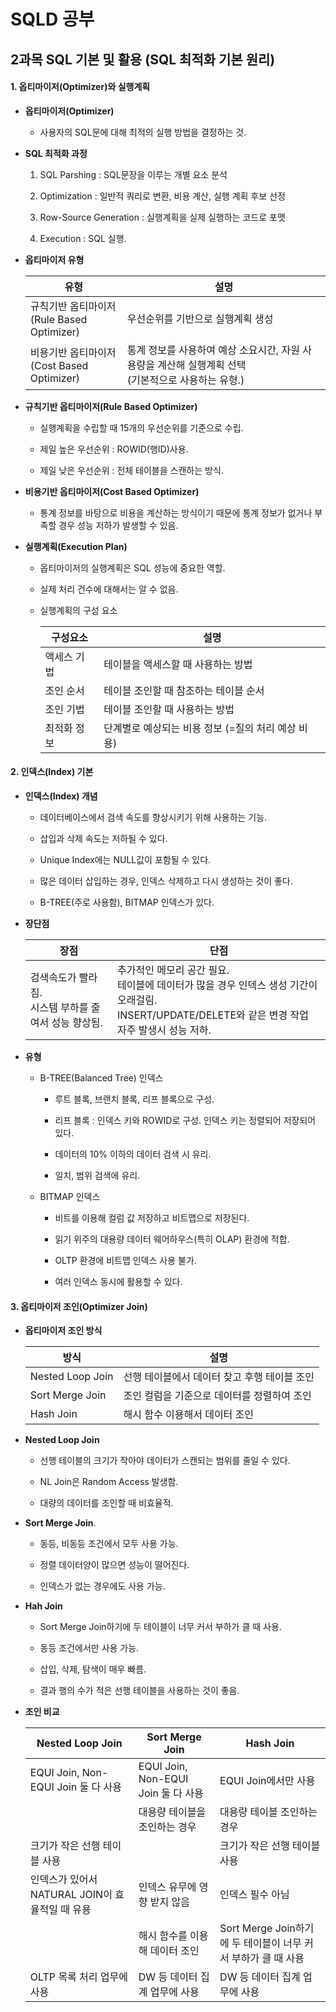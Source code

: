# SQLD 공부

## 2과목 SQL 기본 및 활용 (SQL 최적화 기본 원리)

#### 1. 옵티마이저(Optimizer)와 실행계획

+ **옵티마이저(Optimizer)**
  
  + 사용자의 SQL문에 대해 최적의 실행 방법을 결정하는 것.



+ **SQL 최적화 과정**
  
  1. SQL Parshing : SQL문장을 이루는 개별 요소 분석
  
  2. Optimization : 일반적 쿼리로 변환, 비용 계산, 실행 계획 후보 선정
  
  3. Row-Source Generation : 실행계획을 실제 실행하는 코드로 포맷
  
  4. Execution : SQL 실행.



+ **옵티마이저 유형**
  
  | 유형                                   | 설명                                                           |
  | ------------------------------------ | ------------------------------------------------------------ |
  | 규칙기반 옵티마이저<br>(Rule Based Optimizer) | 우선순위를 기반으로 실행계획 생성                                           |
  | 비용기반 옵티마이저<br>(Cost Based Optimizer) | 통계 정보를 사용하여 예상 소요시간, 자원 사용량을 계산해 실행계획 선택<br>(기본적으로 사용하는 유형.) |



+ **규칙기반 옵티마이저(Rule Based Optimizer)**
  
  + 실행계획을 수립할 때 15개의 우선순위를 기준으로 수립.
  
  + 제일 높은 우선순위 : ROWID(행ID)사용.
  
  + 제일 낮은 우선순위 : 전체 테이블을 스캔하는 방식.



+ **비용기반 옵티마이저(Cost Based Optimizer)**
  
  + 통계 정보를 바탕으로 비용을 계산하는 방식이기 때문에 통계 정보가 없거나 부족할 경우 성능 저하가 발생할 수 있음.





+ **실행계획(Execution Plan)**
  
  + 옵티마이저의 실행계획은 SQL 성능에 중요한 역할.
  
  + 실제 처리 건수에 대해서는 알 수 없음.
  
  + 실행계획의 구성 요소
    
    | 구성요소   | 설명                             |
    | ------ | ------------------------------ |
    | 액세스 기법 | 테이블을 액세스할 때 사용하는 방법            |
    | 조인 순서  | 테이블 조인할 때 참조하는 테이블 순서          |
    | 조인 기법  | 테이블 조인할 때 사용하는 방법              |
    | 최적화 정보 | 단계별로 예상되는 비용 정보 (=질의 처리 예상 비용) |
    
    


#### 2. 인덱스(Index) 기본

+ **인덱스(Index) 개념**

  + 데이터베이스에서 검색 속도를 향상시키기 위해 사용하는 기능.
 
  +  삽입과 삭제 속도는 저하될 수 있다.
 
  +  Unique Index에는 NULL값이 포함될 수 있다.
 
  +  많은 데이터 삽입하는 경우,  인덱스 삭제하고 다시 생성하는 것이 좋다.
 
  +  B-TREE(주로 사용함), BITMAP 인덱스가 있다.
 

+ **장단점**

  | 장점 | 단점 |
  | ----- | ------- |
  | 검색속도가 빨라짐.<br>시스템 부하를 줄여서 성능 향상됨. | 추가적인 메모리 공간 필요.<br>테이블에 데이터가 많을 경우 인덱스 생성 기간이 오래걸림.<br>INSERT/UPDATE/DELETE와 같은 변경 작업 자주 발생시 성능 저하. |


+ **유형**

  + B-TREE(Balanced Tree) 인덱스
    
    + 루트 블록, 브랜치 블록, 리프 블록으로 구성.
   
    + 리프 블록 : 인덱스 키와 ROWID로 구성. 인덱스 키는 정렬되어 저장되어 있다.
   
    + 데이터의 10% 이하의 데이터 검색 시 유리.
   
    + 일치, 범위 검색에 유리.
   
      
   
  + BITMAP 인덱스
 
    + 비트를 이용해 컬럼 값 저장하고 비트맵으로 저장된다.
   
    + 읽기 위주의 대용량 데이터 웨어하우스(특히 OLAP) 환경에 적합.
   
    + OLTP 환경에 비트맵 인덱스 사용 불가.
   
    + 여러 인덱스 동시에 활용할 수 있다.
   



#### 3. 옵티마이저 조인(Optimizer Join)

+ **옵티마이저 조인 방식**

  | 방식 | 설명 |
  | ------ | ------------- |
  | Nested Loop Join | 선행 테이블에서 데이터 찾고 후행 테이블 조인 |
  | Sort Merge Join | 조인 컬럼을 기준으로 데이터를 정렬하여 조인 |
  | Hash Join | 해시 함수 이용해서 데이터 조인 |


+ **Nested Loop Join**

  + 선행 테이블의 크기가 작아야 데이터가 스캔되는 범위를 줄일 수 있다.
 
  + NL Join은 Random Access 발생함.
 
  + 대량의 데이터를 조인할 때 비효율적.
 

+ **Sort Merge Join**.

  + 동등, 비동등 조건에서 모두 사용 가능.
 
  + 정렬 데이터양이 많으면 성능이 떨어진다.
 
  + 인덱스가 없는 경우에도 사용 가능.
 

+ **Hah Join**

  + Sort Merge Join하기에 두 테이블이 너무 커서 부하가 클 때 사용.
 
  + 동등 조건에서만 사용 가능.
 
  + 삽입, 삭제, 탐색이 매우 빠름.
 
  + 결과 행의 수가 적은 선행 테이블을 사용하는 것이 좋음.
 

+ **조인 비교**

  | Nested Loop Join | Sort Merge Join | Hash Join |
  | ----------------- | ---------------- | --------------- |
  | EQUI Join, Non-EQUI Join 둘 다 사용 | EQUI Join, Non-EQUI Join 둘 다 사용 | EQUI Join에서만 사용 |
  |                                    | 대용량 테이블을 조인하는 경우 | 대용량 테이블 조인하는 경우 |
  | 크기가 작은 선행 테이블 사용 |                        | 크기가 작은 선행 테이블 사용 |
  | 인덱스가 있어서 NATURAL JOIN이 효율적일 때 유용 | 인덱스 유무에 영향 받지 않음 | 인덱스 필수 아님 |
  |                            | 해시 함수를 이용해 데이터 조인 | Sort Merge Join하기에 두 테이블이 너무 커서 부하가 클 때 사용 |
  | OLTP 목록 처리 업무에 사용 | DW 등 데이터 집계 업무에 사용 | DW 등 데이터 집계 업무에 사용 |

  

   
  
